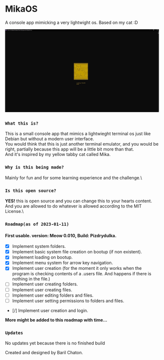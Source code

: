 # MikaOS
A console app mimicking a very lightwight os.
Based on my cat :D

![Alt text](Images/loadingSplash.jpg?raw=true "Title")

### `What this is?`
This is a small console app that mimics a lightwieght terminal os just like Debian but without a modern user interface.\
You would think that this is just another terminal emulator, and you would be right, partially because this app will be a little bit more than that.\
And it's inspired by my yellow tabby cat called Mika.

### `Why is this being made?`
Mainly for fun and for some learning experience and the challenge.\

### `Is this open source?`
<strong>YES!</strong> this is open source and you can change this to your hearts content.\
And you are allowed to do whatever is allowed according to the MIT License.\

### `Roadmap(as of 2023-01-11)`
#### <strong>First usable. version: Meow 0.010, Build: Pizdrydulka.</strong>
- [x] Implement system folders.
- [x] Implement basic system file creation on bootup (if non existent).
- [x] Implement loading on bootup.
- [x] Implement menu system for arrow key navigation.
- [x] Implement user creation (for the moment it only works when the program is checking contents of a .users file. And happens if there is nothing in the file.)
- [ ] Implement user creating folders.
- [ ] Implement user creating files.
- [ ] Implement user editing folders and files.
- [ ] Implement user setting permissions to folders and files.
- [/] Implement user creation and login.

<strong>More might be added to this roadmap with time...</strong>

### `Updates`
No updates yet because there is no finished build

Created and designed by Baril Chaton.
